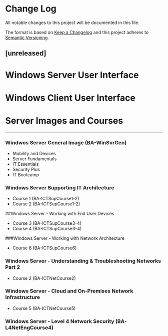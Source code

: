 # Change Log
All notable changes to this project will be documented in this file.
 
The format is based on [Keep a Changelog](http://keepachangelog.com/)
and this project adheres to [Semantic Versioning](http://semver.org/).

## [unreleased]


# Windows Server User Interface




# Windows Client User Interface




# Server Images and Courses
---

### Windwos Server General Image (BA-WinSvrGen)
- Mobility and Devices
- Server Fundamentals
- IT Essentials
- Security Plus
- IT Bootcamp

### Windows Server Supporting IT Architecture
- Course 1 (BA-ICTSupCourse1-2)
- Course 2 (BA-ICTSupCourse1-2)

##Windows Server - Working with End User Devices
- Course 3 (BA-ICTSupCourse3-4)
- Course 4 (BA-ICTSupCourse3-4)

###Windows Server - Working with Network Architecture
- Course 6 (BA-ICTSupCourse6)

### Windows Server - Understanding & Troubleshooting Networks Part 2
- Course 2 (BA-ICTNetCourse2)

### Windows Server - Cloud and On-Premises Network Infrastructure 
- Course 5 (BA-ICTNetCourse5)

### Windows Server - Level 4 Network Security (BA-L4NetEngCourse4)